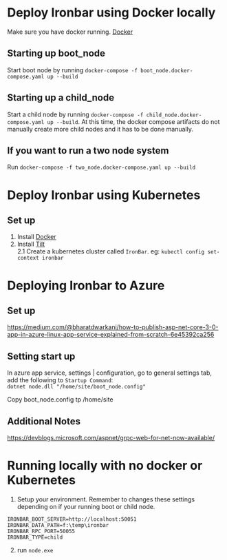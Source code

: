 # Deploy Ironbar using Docker locally

Make sure you have docker running. [Docker](https://www.docker.com/products/docker-desktop/)    

## Starting up boot_node  

Start boot node by running `docker-compose -f boot_node.docker-compose.yaml up --build`  

## Starting up a child_node
Start a child node  by running `docker-compose -f child_node.docker-compose.yaml up --build`.  At this time, the docker compose artifacts do not manually
create more child nodes and it has to be done manually.    

## If you want to run a two node system
Run `docker-compose -f two_node.docker-compose.yaml up --build`    



# Deploy Ironbar using Kubernetes

## Set up
1. Install [Docker](https://www.docker.com/products/docker-desktop/)  
2. Install [Tilt](https://docs.tilt.dev/install.html)  
2.1 Create a kubernetes cluster called `IronBar`.  eg: `kubectl config set-context ironbar`



# Deploying Ironbar to Azure

## Set up
https://medium.com/@bharatdwarkani/how-to-publish-asp-net-core-3-0-app-in-azure-linux-app-service-explained-from-scratch-6e45392ca256

## Setting start up
In azure app service, settings | configuration, go to general settings tab, add the following to `Startup Command`:  
`dotnet node.dll "/home/site/boot_node.config"`
 
Copy boot_node.config tp /home/site 
 
## Additional Notes
https://devblogs.microsoft.com/aspnet/grpc-web-for-net-now-available/

# Running locally with no docker or Kubernetes

1. Setup your environment.  Remember to changes these settings depending on if your running boot or child node. 
```
IRONBAR_BOOT_SERVER=http://localhost:50051
IRONBAR_DATA_PATH=f:\temp\ironbar
IRONBAR_RPC_PORT=50055
IRONBAR_TYPE=child
```
2. run `node.exe`



